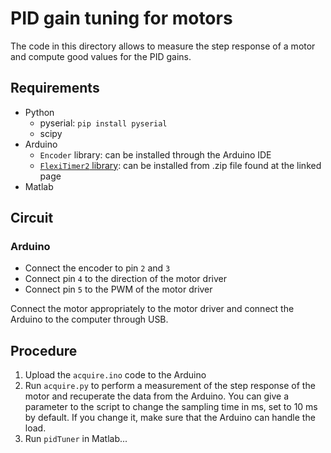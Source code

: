 # PID gain tuning for motors

The code in this directory allows to measure the step response
of a motor and compute good values for the PID gains.

## Requirements
- Python
    - pyserial: `pip install pyserial`
    - scipy
- Arduino
    - `Encoder` library: can be installed through the Arduino IDE
    - [`FlexiTimer2` library](https://playground.arduino.cc/Main/FlexiTimer2): can be installed from .zip file found at the linked page
- Matlab

## Circuit
### Arduino
- Connect the encoder to pin `2` and `3`
- Connect pin `4` to the direction of the motor driver
- Connect pin `5` to the PWM of the motor driver 

Connect the motor appropriately to the motor driver and 
connect the Arduino to the computer through USB.

## Procedure
1. Upload the `acquire.ino` code to the Arduino
2. Run `acquire.py` to perform a measurement of the step
   response of the motor and recuperate the data from the Arduino.
   You can give a parameter to the script to change the sampling
   time in ms, set to 10 ms by default. If you change it, make
   sure that the Arduino can handle the load.
3. Run `pidTuner` in Matlab...